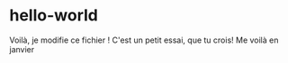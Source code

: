 # hello-world

Voilà, je modifie ce fichier !
C'est un petit essai, que tu crois!
Me voilà en janvier
